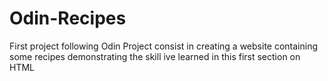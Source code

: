 # Odin-Recipes
First project following Odin
Project consist in creating a website containing some recipes demonstrating the skill ive learned in this first section on HTML